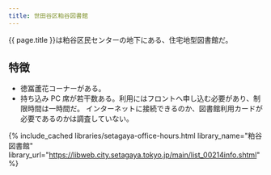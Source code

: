 ```yaml
---
title: 世田谷区粕谷図書館
---
```


{{ page.title }}は粕谷区民センターの地下にある、住宅地型図書館だ。

## 特徴

* 徳冨蘆花コーナーがある。
* 持ち込み PC 席が若干数ある。利用にはフロントへ申し込む必要があり、制限時間は一時間だ。
  インターネットに接続できるのか、図書館利用カードが必要であるのかは調査していない。

{% include_cached libraries/setagaya-office-hours.html
    library_name="粕谷図書館"
    library_url="https://libweb.city.setagaya.tokyo.jp/main/list_00214info.shtml" %}
